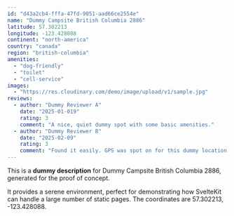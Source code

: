 ```yaml
---
id: "d43a2cb4-fffa-47fd-9051-aad66ce2554e"
name: "Dummy Campsite British Columbia 2886"
latitude: 57.302213
longitude: -123.428088
continent: "north-america"
country: "canada"
region: "british-columbia"
amenities:
  - "dog-friendly"
  - "toilet"
  - "cell-service"
images:
  - "https://res.cloudinary.com/demo/image/upload/v1/sample.jpg"
reviews:
  - author: "Dummy Reviewer A"
    date: "2025-01-019"
    rating: 3
    comment: "A nice, quiet dummy spot with some basic amenities."
  - author: "Dummy Reviewer B"
    date: "2025-02-09"
    rating: 3
    comment: "Found it easily. GPS was spot on for this dummy location."
---
```


This is a **dummy description** for Dummy Campsite British Columbia 2886, generated for the proof of concept.

It provides a serene environment, perfect for demonstrating how SvelteKit can handle a large number of static pages. The coordinates are 57.302213, -123.428088.
